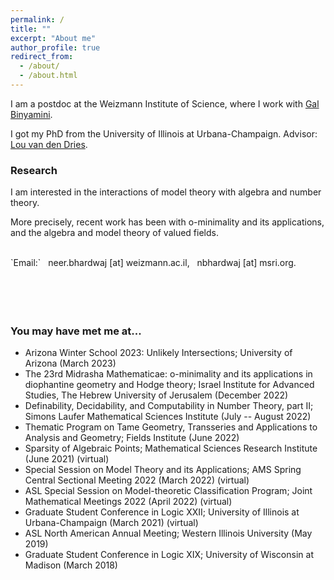 ```yaml
---
permalink: /
title: ""
excerpt: "About me"
author_profile: true
redirect_from: 
  - /about/
  - /about.html
---
```

I am a postdoc at the Weizmann Institute of Science, where I work with <a href="https://binyamini.wordpress.com/" target="_blank">Gal Binyamini</a>.

I got my PhD from the University of Illinois at Urbana-Champaign. Advisor: <a href="https://math.illinois.edu/directory/profile/vddries" target="_blank">Lou van den Dries</a>. 
        


### Research

I am interested in the interactions of model theory with algebra and number theory. 

More precisely, recent work has been with o-minimality and its applications, and the algebra and model theory of valued fields.

<br>
`Email:` &nbsp; neer.bhardwaj [at] weizmann.ac.il,  &nbsp;   nbhardwaj [at] msri.org.
<br>
<script type="text/javascript"
  src="https://www.maths.nottingham.ac.uk/plp/pmadw/LaTeXMathML.js"> 
 </script>
 
 
<br>
<br>
<br>
<br>

### You may have met me at...
 
 * Arizona Winter School 2023: Unlikely Intersections; University of Arizona (March 2023)
 * The 23rd Midrasha Mathematicae: o-minimality and its applications in diophantine geometry and Hodge theory; Israel Institute for Advanced Studies, The Hebrew University of Jerusalem (December 2022)
 * Definability, Decidability, and Computability in Number Theory, part II; Simons Laufer Mathematical Sciences Institute (July -- August 2022)
 * Thematic Program on Tame Geometry, Transseries and Applications to Analysis and Geometry; Fields Institute (June 2022)
 * Sparsity of Algebraic Points; Mathematical Sciences Research Institute (June 2021) (virtual)
 * Special Session on Model Theory and its Applications; AMS Spring Central Sectional Meeting 2022 (March 2022) (virtual)
 * ASL Special Session on Model-theoretic Classification Program; Joint Mathematical Meetings 2022 (April 2022) (virtual)
 * Graduate Student Conference in Logic XXII; University of Illinois at Urbana-Champaign (March 2021) (virtual)
 * ASL North American Annual Meeting; Western Illinois University (May 2019)
 * Graduate Student Conference in Logic XIX; University of Wisconsin at Madison (March 2018)
 





